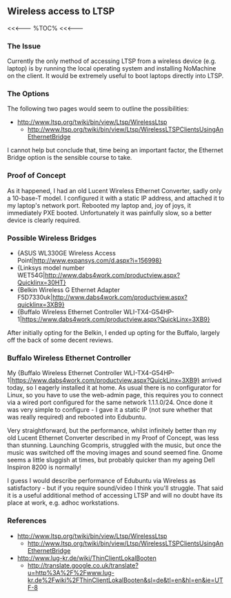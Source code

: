## Wireless access to LTSP

<<<---
%TOC%
<<<---

### The Issue

Currently the only method of accessing LTSP from a wireless device (e.g. laptop) is by running the local operating system and installing NoMachine on the client.  It would be extremely useful to boot laptops directly into LTSP.

### The Options

The following two pages would seem to outline the possibilities:

   * http://www.ltsp.org/twiki/bin/view/Ltsp/WirelessLtsp
      * http://www.ltsp.org/twiki/bin/view/Ltsp/WirelessLTSPClientsUsingAnEthernetBridge

I cannot help but conclude that, time being an important factor, the Ethernet Bridge option is the sensible course to take.

### Proof of Concept

As it happened, I had an old Lucent Wireless Ethernet Converter, sadly only a 10-base-T model.  I configured it with a static IP address, and attached it to my laptop's network port.  Rebooted my laptop and, joy of joys, it immediately PXE booted.  Unfortunately it was painfully slow, so a better device is clearly required.

### Possible Wireless Bridges

   * {ASUS WL330GE Wireless Access Point|http://www.expansys.com/d.aspx?i=156998}
   * {Linksys model number WET54G|http://www.dabs4work.com/productview.aspx?Quicklinx=30HT}
   * {Belkin Wireless G Ethernet Adapter F5D7330uk|http://www.dabs4work.com/productview.aspx?quicklinx=3XB9}
   * {Buffalo Wireless Ethernet Controller WLI-TX4-G54HP-1|https://www.dabs4work.com/productview.aspx?QuickLinx=3XB9}

After initially opting for the Belkin, I ended up opting for the Buffalo, largely off the back of some decent reviews.

### Buffalo Wireless Ethernet Controller

My {Buffalo Wireless Ethernet Controller WLI-TX4-G54HP-1|https://www.dabs4work.com/productview.aspx?QuickLinx=3XB9} arrived today, so I eagerly installed it at home.  As usual there is no configurator for Linux, so you have to use the web-admin page, this requires you to connect via a wired port configured for the same network 1.1.1.0/24.  Once done it was very simple to configure - I gave it a static IP (not sure whether that was really required) and rebooted into Edubuntu.

Very straightforward, but the performance, whilst infinitely better than my old Lucent Ethernet Converter described in my Proof of Concept, was less than stunning.  Launching Gcompris, struggled with the music, but once the music was switched off the moving images and sound seemed fine.  Gnome seems a little sluggish at times, but probably quicker than my ageing Dell Inspiron 8200 is normally!

I guess I would describe performance of Edubuntu via Wireless as satisfactory - but if you require sound/video I think you'll struggle.  That said it is a useful additional method of accessing LTSP and will no doubt have its place at work, e.g. adhoc workstations.

### References

   * http://www.ltsp.org/twiki/bin/view/Ltsp/WirelessLtsp
      * http://www.ltsp.org/twiki/bin/view/Ltsp/WirelessLTSPClientsUsingAnEthernetBridge
   * http://www.lug-kr.de/wiki/ThinClientLokalBooten
      * http://translate.google.co.uk/translate?u=http%3A%2F%2Fwww.lug-kr.de%2Fwiki%2FThinClientLokalBooten&sl=de&tl=en&hl=en&ie=UTF-8